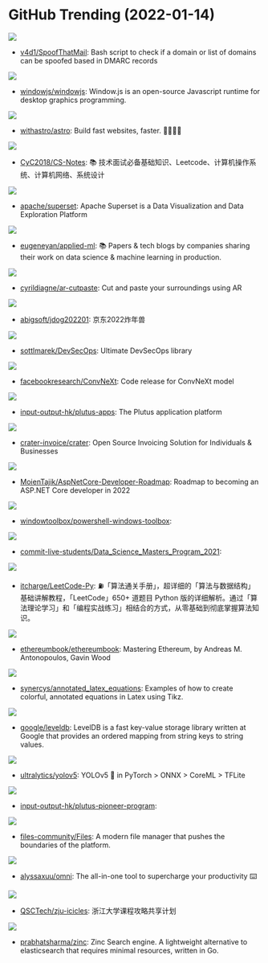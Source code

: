 # GitHub Trending (2022-01-14)

![](https://img.shields.io/badge/Shell-New%2013-green?style=flat-square&logo=appveyor)
- [v4d1/SpoofThatMail](https://github.com/v4d1/SpoofThatMail): Bash script to check if a domain or list of domains can be spoofed based in DMARC records

![](https://img.shields.io/badge/C%2B%2B-New%20413-green?style=flat-square&logo=appveyor)
- [windowjs/windowjs](https://github.com/windowjs/windowjs): Window.js is an open-source Javascript runtime for desktop graphics programming.

![](https://img.shields.io/badge/TypeScript-New%2094-green?style=flat-square&logo=appveyor)
- [withastro/astro](https://github.com/withastro/astro): Build fast websites, faster. 🚀🧑‍🚀✨

![](https://img.shields.io/badge/Java-New%2090-green?style=flat-square&logo=appveyor)
- [CyC2018/CS-Notes](https://github.com/CyC2018/CS-Notes): 📚 技术面试必备基础知识、Leetcode、计算机操作系统、计算机网络、系统设计

![](https://img.shields.io/badge/TypeScript-New%20198-green?style=flat-square&logo=appveyor)
- [apache/superset](https://github.com/apache/superset): Apache Superset is a Data Visualization and Data Exploration Platform

![](https://img.shields.io/badge/none-New%20175-green?style=flat-square&logo=appveyor)
- [eugeneyan/applied-ml](https://github.com/eugeneyan/applied-ml): 📚 Papers & tech blogs by companies sharing their work on data science & machine learning in production.

![](https://img.shields.io/badge/TypeScript-New%20165-green?style=flat-square&logo=appveyor)
- [cyrildiagne/ar-cutpaste](https://github.com/cyrildiagne/ar-cutpaste): Cut and paste your surroundings using AR

![](https://img.shields.io/badge/C%23-New%2052-green?style=flat-square&logo=appveyor)
- [abigsoft/jdog202201](https://github.com/abigsoft/jdog202201): 京东2022炸年兽

![](https://img.shields.io/badge/none-New%20122-green?style=flat-square&logo=appveyor)
- [sottlmarek/DevSecOps](https://github.com/sottlmarek/DevSecOps): Ultimate DevSecOps library

![](https://img.shields.io/badge/Python-New%20376-green?style=flat-square&logo=appveyor)
- [facebookresearch/ConvNeXt](https://github.com/facebookresearch/ConvNeXt): Code release for ConvNeXt model

![](https://img.shields.io/badge/Haskell-New%205-green?style=flat-square&logo=appveyor)
- [input-output-hk/plutus-apps](https://github.com/input-output-hk/plutus-apps): The Plutus application platform

![](https://img.shields.io/badge/PHP-New%2011-green?style=flat-square&logo=appveyor)
- [crater-invoice/crater](https://github.com/crater-invoice/crater): Open Source Invoicing Solution for Individuals & Businesses

![](https://img.shields.io/badge/none-New%2037-green?style=flat-square&logo=appveyor)
- [MoienTajik/AspNetCore-Developer-Roadmap](https://github.com/MoienTajik/AspNetCore-Developer-Roadmap): Roadmap to becoming an ASP.NET Core developer in 2022

![](https://img.shields.io/badge/none-New%2090-green?style=flat-square&logo=appveyor)
- [windowtoolbox/powershell-windows-toolbox](https://github.com/windowtoolbox/powershell-windows-toolbox): 

![](https://img.shields.io/badge/Jupyter%20Notebook-New%2011-green?style=flat-square&logo=appveyor)
- [commit-live-students/Data_Science_Masters_Program_2021](https://github.com/commit-live-students/Data_Science_Masters_Program_2021): 

![](https://img.shields.io/badge/Python-New%2028-green?style=flat-square&logo=appveyor)
- [itcharge/LeetCode-Py](https://github.com/itcharge/LeetCode-Py): ⛽️「算法通关手册」，超详细的「算法与数据结构」基础讲解教程，「LeetCode」650+ 道题目 Python 版的详细解析。通过「算法理论学习」和「编程实战练习」相结合的方式，从零基础到彻底掌握算法知识。

![](https://img.shields.io/badge/JavaScript-New%2018-green?style=flat-square&logo=appveyor)
- [ethereumbook/ethereumbook](https://github.com/ethereumbook/ethereumbook): Mastering Ethereum, by Andreas M. Antonopoulos, Gavin Wood

![](https://img.shields.io/badge/TeX-New%20378-green?style=flat-square&logo=appveyor)
- [synercys/annotated_latex_equations](https://github.com/synercys/annotated_latex_equations): Examples of how to create colorful, annotated equations in Latex using Tikz.

![](https://img.shields.io/badge/C%2B%2B-New%20139-green?style=flat-square&logo=appveyor)
- [google/leveldb](https://github.com/google/leveldb): LevelDB is a fast key-value storage library written at Google that provides an ordered mapping from string keys to string values.

![](https://img.shields.io/badge/Python-New%2054-green?style=flat-square&logo=appveyor)
- [ultralytics/yolov5](https://github.com/ultralytics/yolov5): YOLOv5 🚀 in PyTorch > ONNX > CoreML > TFLite

![](https://img.shields.io/badge/Haskell-New%2015-green?style=flat-square&logo=appveyor)
- [input-output-hk/plutus-pioneer-program](https://github.com/input-output-hk/plutus-pioneer-program): 

![](https://img.shields.io/badge/C%23-New%20259-green?style=flat-square&logo=appveyor)
- [files-community/Files](https://github.com/files-community/Files): A modern file manager that pushes the boundaries of the platform.

![](https://img.shields.io/badge/JavaScript-New%20262-green?style=flat-square&logo=appveyor)
- [alyssaxuu/omni](https://github.com/alyssaxuu/omni): The all-in-one tool to supercharge your productivity ⌨️

![](https://img.shields.io/badge/HTML-New%2045-green?style=flat-square&logo=appveyor)
- [QSCTech/zju-icicles](https://github.com/QSCTech/zju-icicles): 浙江大学课程攻略共享计划

![](https://img.shields.io/badge/Vue-New%20159-green?style=flat-square&logo=appveyor)
- [prabhatsharma/zinc](https://github.com/prabhatsharma/zinc): Zinc Search engine. A lightweight alternative to elasticsearch that requires minimal resources, written in Go.


